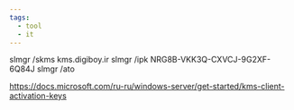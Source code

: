```yaml
---
tags:
  - tool
  - it
---
```



slmgr /skms kms.digiboy.ir
slmgr /ipk NRG8B-VKK3Q-CXVCJ-9G2XF-6Q84J
slmgr /ato

https://docs.microsoft.com/ru-ru/windows-server/get-started/kms-client-activation-keys